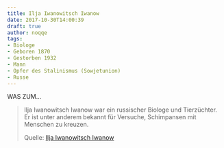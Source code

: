 ```yaml
---
title: Ilja Iwanowitsch Iwanow
date: 2017-10-30T14:00:39
draft: true
author: noqqe
tags:
- Biologe
- Geboren 1870
- Gestorben 1932
- Mann
- Opfer des Stalinismus (Sowjetunion)
- Russe
---
```


WAS ZUM...

> Ilja Iwanowitsch Iwanow war ein russischer Biologe und Tierzüchter. Er ist unter
> anderem bekannt für Versuche, Schimpansen mit Menschen zu kreuzen.
>
> Quelle: [Ilja Iwanowitsch Iwanow](https://de.wikipedia.org/wiki/Ilja_Iwanowitsch_Iwanow)
